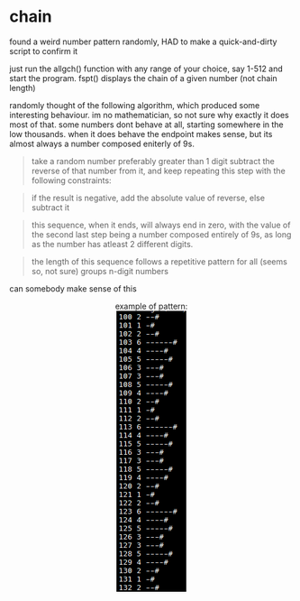 # chain
found a weird number pattern randomly, HAD to make a quick-and-dirty script to confirm it

just run the allgch() function with any range of your choice, say 1-512 and start the program.
fspt() displays the chain of a given number (not chain length)

randomly thought of the following algorithm, which produced some interesting behaviour. im no mathematician, so not sure why exactly it does most of that. some numbers dont behave at all, starting somewhere in the low thousands. when it does behave the endpoint makes sense, but its almost always a number composed eniterly of 9s.

>take a random number preferably greater than 1 digit
>subtract the reverse of that number from  it, and keep repeating this step with the following constraints:

>if the result is negative, add the absolute value of reverse, else subtract it

>this sequence, when it ends, will always end in zero, with the value of the second last step being a number composed entirely of 9s, as long as the number has atleast 2 different digits.

>the length of this sequence follows a repetitive pattern for all (seems so, not sure) groups n-digit numbers

can somebody make sense of this

<p align='center'>example of pattern:<br>
<img src='unknown.png'></p>
